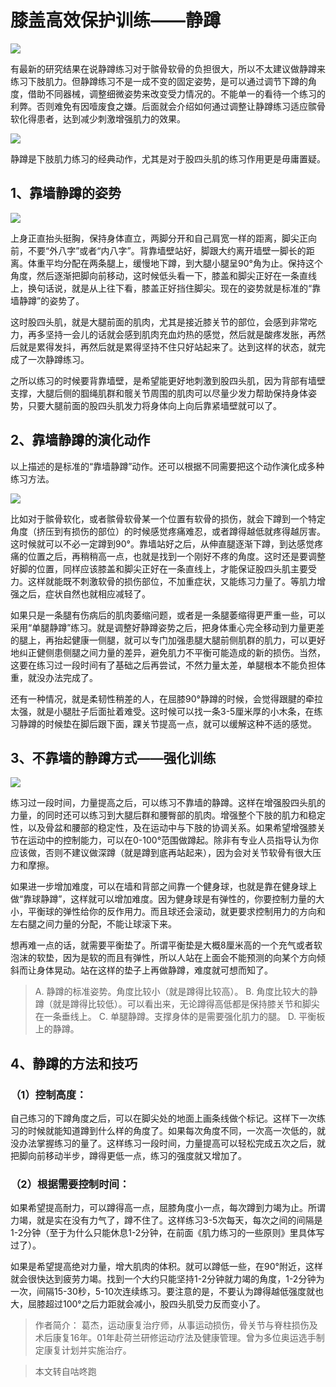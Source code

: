# 膝盖高效保护训练——静蹲

![](https://pic4.zhimg.com/v2-a2a033490182b40e3ea8d492c1ef890f_1200x500.jpg)

有最新的研究结果在说静蹲练习对于髌骨软骨的负担很大，所以不太建议做静蹲来练习下肢肌力。但静蹲练习不是一成不变的固定姿势，是可以通过调节下蹲的角度，借助不同器械，调整细微姿势来改变受力情况的。不能单一的看待一个练习的利弊。否则难免有因噎废食之嫌。后面就会介绍如何通过调整让静蹲练习适应髌骨软化得患者，达到减少刺激增强肌力的效果。

![](https://pic4.zhimg.com/80/v2-2594831c74845089e632e8b5db911970_hd.jpg)

静蹲是下肢肌力练习的经典动作，尤其是对于股四头肌的练习作用更是毋庸置疑。

## 1、靠墙静蹲的姿势

![](https://pic3.zhimg.com/80/v2-795bc621e01781eff22de5a9a4ae1c79_hd.jpg)

上身正直抬头挺胸，保持身体直立，两脚分开和自己肩宽一样的距离，脚尖正向前，不要“外八字”或者“内八字”。背靠墙壁站好，脚跟大约离开墙壁一脚长的距离。体重平均分配在两条腿上，缓慢地下蹲，到大腿小腿呈90°角为止。保持这个角度，然后逐渐把脚向前移动，这时候低头看一下，膝盖和脚尖正好在一条直线上，换句话说，就是从上往下看，膝盖正好挡住脚尖。现在的姿势就是标准的“靠墙静蹲”的姿势了。

这时股四头肌，就是大腿前面的肌肉，尤其是接近膝关节的部位，会感到非常吃力，再多坚持一会儿的话就会感到肌肉充血灼热的感觉，然后就是酸疼发胀，再然后就是累得发抖，再然后就是累得坚持不住只好站起来了。达到这样的状态，就完成了一次静蹲练习。

之所以练习的时候要背靠墙壁，是希望能更好地刺激到股四头肌，因为背部有墙壁支撑，大腿后侧的腘绳肌群和髋关节周围的肌肉可以尽量少发力帮助保持身体姿势，只要大腿前面的股四头肌发力将身体向上向后靠紧墙壁就可以了。

## 2、靠墙静蹲的演化动作
以上描述的是标准的“靠墙静蹲”动作。还可以根据不同需要把这个动作演化成多种练习方法。

![](https://pic1.zhimg.com/80/v2-cabadc3ded0e4142002c74dede53e992_hd.jpg)

比如对于髌骨软化，或者髌骨软骨某一个位置有软骨的损伤，就会下蹲到一个特定角度（挤压到有损伤的部位）的时候感觉疼痛难忍，或者蹲得越低就疼得越厉害。这时候就可以不必一定蹲到90°。靠墙站好之后，从伸直腿逐渐下蹲，到达感觉疼痛的位置之后，再稍稍高一点，也就是找到一个刚好不疼的角度。这时还是要调整好脚的位置，同样应该膝盖和脚尖正好在一条直线上，才能保证股四头肌主要受力。这样就能既不刺激软骨的损伤部位，不加重症状，又能练习力量了。等肌力增强之后，症状自然也就相应减轻了。

如果只是一条腿有伤病后的肌肉萎缩问题，或者是一条腿萎缩得更严重一些，可以采用“单腿静蹲”练习。就是调整好静蹲姿势之后，把身体重心完全移动到力量更差的腿上，再抬起健康一侧腿，就可以专门加强患腿大腿前侧肌群的肌力，可以更好地纠正健侧患侧腿之间力量的差异，避免肌力不平衡可能造成的新的损伤。当然，这要在练习过一段时间有了基础之后再尝试，不然力量太差，单腿根本不能负担体重，就没办法完成了。

还有一种情况，就是柔韧性稍差的人，在屈膝90°静蹲的时候，会觉得跟腱的牵拉太强，就是小腿肚子后面扯着难受。这时候可以找一条3-5厘米厚的小木条，在练习静蹲的时候垫在脚后跟下面，踝关节提高一点，就可以缓解这种不适的感觉。

## 3、不靠墙的静蹲方式——强化训练

![](https://pic2.zhimg.com/80/v2-ae473880cc78b81c2bd0acaac4fc2b91_hd.jpg)

练习过一段时间，力量提高之后，可以练习不靠墙的静蹲。这样在增强股四头肌的力量，的同时还可以练习到大腿后群和腰臀部的肌肉。增强整个下肢的肌力和稳定性，以及骨盆和腰部的稳定性，及在运动中与下肢的协调关系。如果希望增强膝关节在运动中的控制能力，可以在0-100°范围做蹲起。除非有专业人员指导认为你应该做，否则不建议做深蹲（就是蹲到底再站起来），因为会对关节软骨有很大压力和摩擦。

如果进一步增加难度，可以在墙和背部之间靠一个健身球，也就是靠在健身球上做“靠球静蹲”，这样就可以增加难度。因为健身球是有弹性的，你要控制力量的大小，平衡球的弹性给你的反作用力。而且球还会滚动，就更要求控制用力的方向和左右腿之间力量的分配，不能让球滚下来。

想再难一点的话，就需要平衡垫了。所谓平衡垫是大概8厘米高的一个充气或者软泡沫的软垫，因为是软的而且有弹性，所以人站在上面会不能预测的向某个方向倾斜而让身体晃动。站在这样的垫子上再做静蹲，难度就可想而知了。

>A. 静蹲的标准姿势。角度比较小（就是蹲得比较高）。
B. 角度比较大的静蹲（就是蹲得比较低）。可以看出来，无论蹲得高低都是保持膝关节和脚尖在一条垂线上。
C. 单腿静蹲。支撑身体的是需要强化肌力的腿。
D. 平衡板上的静蹲。

## 4、静蹲的方法和技巧
### （1）控制高度：

自己练习的下蹲角度之后，可以在脚尖处的地面上画条线做个标记。这样下一次练习的时候就能知道蹲到什么样的角度了。如果每次角度不同，一次高一次低的，就没办法掌握练习的量了。这样练习一段时间，力量提高可以轻松完成五次之后，就把脚向前移动半步，蹲得更低一点，练习的强度就又增加了。

### （2）根据需要控制时间：

如果希望提高耐力，可以蹲得高一点，屈膝角度小一点，每次蹲到力竭为止。所谓力竭，就是实在没有力气了，蹲不住了。这样练习3-5次每天，每次之间的间隔是1-2分钟（至于为什么只能休息1-2分钟，在前面《肌力练习的一些原则》里具体写过了）。

如果是希望提高绝对力量，增大肌肉的体积。就可以蹲低一些，在90°附近，这样就会很快达到疲劳力竭。找到一个大约只能坚持1-2分钟就力竭的角度，1-2分钟为一次，间隔15-30秒，5-10次连续练习。要注意的是，不要认为蹲得越低强度就也大，屈膝超过100°之后力距就会减小，股四头肌受力反而变小了。

> 作者简介：
葛杰，运动康复治疗师，从事运动损伤，骨关节与脊柱损伤及术后康复16年。01年赴荷兰研修运动疗法及健康管理。曾为多位奥运选手制定康复计划并实施治疗。

> 本文转自咕咚跑
